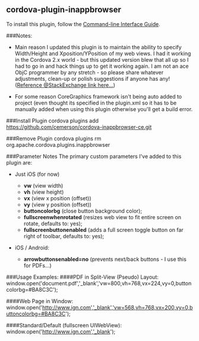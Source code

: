 cordova-plugin-inappbrowser
-----------------------------
To install this plugin, follow the [Command-line Interface Guide](http://cordova.apache.org/docs/en/edge/guide_cli_index.md.html#The%20Command-line%20Interface).

###Notes:
- Main reason I updated this plugin is to maintain the ability to specify Width/Height and Xposition/YPosition of my web views. I had it working in the Cordova 2.x world - but this updated version blew that all up so I had to go in and hack things up to get it working again. I am not an ace ObjC programmer by any stretch - so please share whatever adjustments, clean-up or polish suggestions if anyone has any!
([Reference @StackExchange link here...](http://stackoverflow.com/questions/17886218/how-to-set-transparent-background-with-inappbrowser/18228718#18228718]))

- For some reason CoreGraphics framework isn't being auto added to project (even thought its specified in the plugin.xml so it has to be manually added when using this plugin otherwise you'll get a build error.

###Install Plugin
cordova plugins add https://github.com/cemerson/cordova-inappbrowser-ce.git

###Remove Plugin
cordova plugins rm org.apache.cordova.plugins.inappbrowser

###Parameter Notes
The primary custom parameters I've added to this plugin are:
- Just iOS (for now)
    - **vw** (view width)
    - **vh** (view height)
    - **vx** (view x position (offset))
    - **vy** (view y position (offset))
    - **buttoncolorbg** (close button background color);
    - **fullscreenwhenrotated** (resizes web view to fit entire screen on rotate, defaults to: yes);
    - **fullscreenbuttonenabled** (adds a full screen toggle button on far right of toolbar, defaults to: yes);

- iOS / Android:
    - **arrowbuttonsenabled=no** (prevents next/back buttons - I use this for PDFs...)

###Usage Examples:
####PDF in Split-View (Pseudo) Layout:
    window.open('document.pdf','_blank','vw=800,vh=768,vx=224,vy=0,buttoncolorbg=#BA8C3C');

####Web Page in Window:
    window.open('http://www.ign.com','_blank','vw=568,vh=768,vx=200,vy=0,buttoncolorbg=#BA8C3C');

####Standard/Default (fullscreen UIWebView):
    window.open('http://www.ign.com','_blank');
